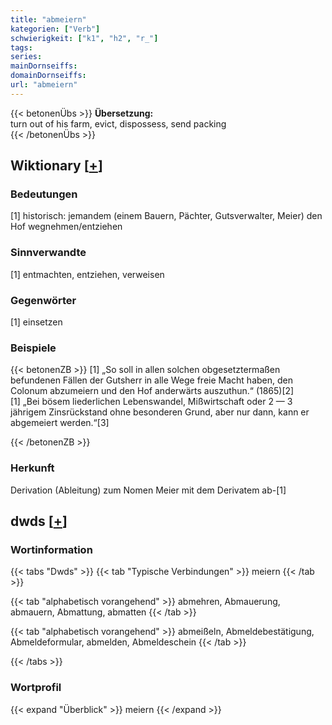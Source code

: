 ```yaml
---
title: "abmeiern"
kategorien: ["Verb"]
schwierigkeit: ["k1", "h2", "r_"]
tags:
series:
mainDornseiffs:
domainDornseiffs:
url: "abmeiern"
---
```


{{< betonenÜbs >}}
**Übersetzung:**  
turn out of his farm, evict, dispossess, send packing  
{{< /betonenÜbs >}}

## Wiktionary [[+](https://de.wiktionary.org/wiki/abmeiern)]

### Bedeutungen
[1] historisch: jemandem (einem Bauern, Pächter, Gutsverwalter, Meier) den Hof wegnehmen/entziehen  

### Sinnverwandte
[1] entmachten, entziehen, verweisen  

### Gegenwörter
[1] einsetzen  

### Beispiele
{{< betonenZB >}}
[1] „So soll in allen solchen obgesetztermaßen befundenen Fällen der Gutsherr in alle Wege freie Macht haben, den Colonum abzumeiern und den Hof anderwärts auszuthun.“ (1865)[2]  
[1] „Bei bösem liederlichen Lebenswandel, Mißwirtschaft oder 2 — 3 jährigem Zinsrückstand ohne besonderen Grund, aber nur dann, kann er abgemeiert werden.“[3]  

{{< /betonenZB >}}
### Herkunft
Derivation (Ableitung) zum Nomen Meier mit dem Derivatem ab-[1]  



## dwds [[+](https://www.dwds.de/wb/abmeiern)]

### Wortinformation
{{< tabs "Dwds" >}}
{{< tab "Typische Verbindungen" >}}
meiern
{{< /tab >}}

{{< tab "alphabetisch vorangehend" >}}
abmehren, Abmauerung, abmauern, Abmattung, abmatten
{{< /tab >}}

{{< tab "alphabetisch vorangehend" >}}
abmeißeln, Abmeldebestätigung, Abmeldeformular, abmelden, Abmeldeschein
{{< /tab >}}

{{< /tabs >}}

### Wortprofil
{{< expand "Überblick" >}} meiern {{< /expand >}}

